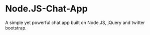 Node.JS-Chat-App
================

A simple yet powerful chat app built on Node.JS, jQuery and twitter bootstrap. 
